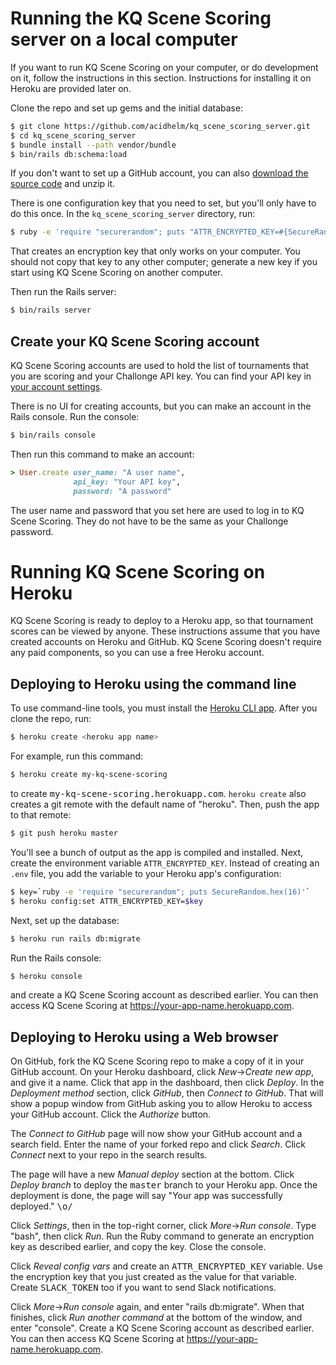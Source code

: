 # Running the KQ Scene Scoring server on a local computer

If you want to run KQ Scene Scoring on your computer, or do development on it,
follow the instructions in this section.  Instructions for installing it on Heroku
are provided later on.

Clone the repo and set up gems and the initial database:

```sh
$ git clone https://github.com/acidhelm/kq_scene_scoring_server.git
$ cd kq_scene_scoring_server
$ bundle install --path vendor/bundle
$ bin/rails db:schema:load
```

If you don't want to set up a GitHub account, you can also 
[download the source code](https://github.com/acidhelm/kq_scene_scoring_server/archive/master.zip)
and unzip it.

There is one configuration key that you need to set, but you'll only have
to do this once.  In the `kq_scene_scoring_server` directory, run:

```sh
$ ruby -e 'require "securerandom"; puts "ATTR_ENCRYPTED_KEY=#{SecureRandom.hex 16}"' > .env
```

That creates an encryption key that only works on your computer.  You should not
copy that key to any other computer; generate a new key if you start using
KQ Scene Scoring on another computer.

Then run the Rails server:

```sh
$ bin/rails server
```

## Create your KQ Scene Scoring account

KQ Scene Scoring accounts are used to hold the list of tournaments that you are
scoring and your Challonge API key.  You can find your API key in
[your account settings](https://challonge.com/settings/developer).

There is no UI for creating accounts, but you can make an account in the Rails
console.  Run the console:

```sh
$ bin/rails console
```

Then run this command to make an account:

```ruby
> User.create user_name: "A user name",
              api_key: "Your API key",
              password: "A password"
```

The user name and password that you set here are used to log in to KQ Scene
Scoring.  They do not have to be the same as your Challonge password.

# Running KQ Scene Scoring on Heroku

KQ Scene Scoring is ready to deploy to a Heroku app, so that tournament scores can
be viewed by anyone.  These instructions assume that you have created accounts
on Heroku and GitHub.  KQ Scene Scoring doesn't require any paid components, so you
can use a free Heroku account.

## Deploying to Heroku using the command line

To use command-line tools, you must install the
[Heroku CLI app](https://devcenter.heroku.com/articles/heroku-cli).  After you
clone the repo, run:

```sh
$ heroku create <heroku app name>
```

For example, run this command:

```sh
$ heroku create my-kq-scene-scoring
```

to create <tt>my-kq-scene-scoring.herokuapp.com</tt>.  `heroku create` also
creates a git remote with the default name of "heroku".  Then, push
the app to that remote:

```sh
$ git push heroku master
```

You'll see a bunch of output as the app is compiled and installed.  Next,
create the environment variable `ATTR_ENCRYPTED_KEY`.  Instead of creating an
`.env` file, you add the variable to your Heroku app's configuration:

```sh
$ key=`ruby -e 'require "securerandom"; puts SecureRandom.hex(16)'`
$ heroku config:set ATTR_ENCRYPTED_KEY=$key
```

Next, set up the database:

```sh
$ heroku run rails db:migrate
```

Run the Rails console:

```sh
$ heroku console
```

and create a KQ Scene Scoring account as described earlier.  You can then access
KQ Scene Scoring at https://your-app-name.herokuapp.com.

## Deploying to Heroku using a Web browser

On GitHub, fork the KQ Scene Scoring repo to make a copy of it in your GitHub account.
On your Heroku dashboard, click _New_&rarr;_Create new app_, and give it a name.
Click that app in the dashboard, then click _Deploy_.  In the _Deployment method_
section, click _GitHub_, then _Connect to GitHub_.  That will show a popup window
from GitHub asking you to allow Heroku to access your GitHub account.  Click the
_Authorize_ button.

The _Connect to GitHub_ page will now show your GitHub account and a search
field.  Enter the name of your forked repo and click _Search_.  Click _Connect_
next to your repo in the search results.

The page will have a new _Manual deploy_ section at the bottom.  Click _Deploy
branch_ to deploy the <tt>master</tt> branch to your Heroku app.  Once the
deployment is done, the page will say "Your app was successfully deployed." <tt>\o/</tt>

Click _Settings_, then in the top-right corner, click _More_&rarr;_Run console_.
Type "bash", then click _Run_.  Run the Ruby command to generate an encryption key
as described earlier, and copy the key.  Close the console.

Click _Reveal config vars_ and create an <tt>ATTR_ENCRYPTED_KEY</tt> variable.
Use the encryption key that you just created as the value for that variable.
Create <tt>SLACK_TOKEN</tt> too if you want to send Slack notifications.

Click _More_&rarr;_Run console_ again, and enter "rails db:migrate". When that
finishes, click _Run another command_ at the bottom of the window, and enter
"console".  Create a KQ Scene Scoring account as described earlier.  You can then
access KQ Scene Scoring at https://your-app-name.herokuapp.com.
